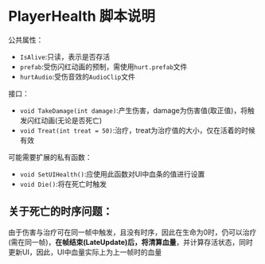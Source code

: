 # PlayerHealth 脚本说明

公共属性：
+ `IsAlive`:只读，表示是否存活
+ `prefab`:受伤闪红动画的预制，需使用`hurt.prefab`文件
+ `hurtAudio`:受伤音效的`AudioClip`文件

接口：
+ `void TakeDamage(int damage)`:产生伤害，damage为伤害值(取正值)，将触发闪红动画(无论是否死亡)
+ `void Treat(int treat = 50)`:治疗，treat为治疗值的大小，仅在活着的时候有效

可能需要扩展的私有函数：
+ `void SetUIHealth()`:应使用此函数对UI中血条的值进行设置
+ `void Die()`:将在死亡时触发

## 关于死亡的时序问题：
由于伤害与治疗可在同一帧中触发，且没有时序，因此在生命为0时，仍可以治疗(需在同一帧)，**在帧结束(LateUpdate)后，将清算血量**，并计算存活状态，同时更新UI，因此，UI中血量实际上为上一帧时的血量